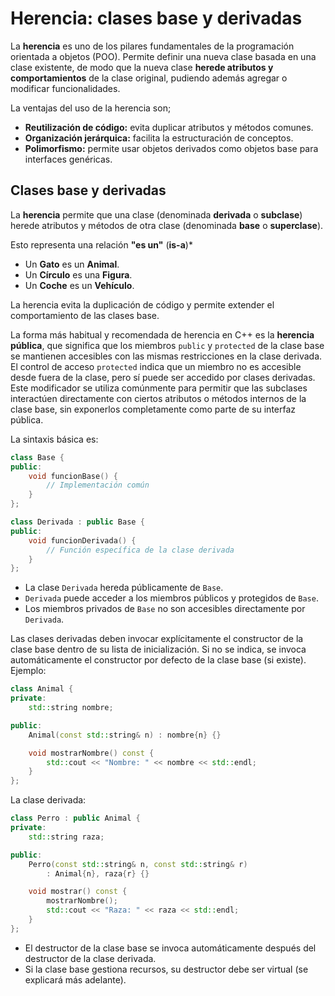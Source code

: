 # Herencia: clases base y derivadas

La **herencia** es uno de los pilares fundamentales de la programación orientada a objetos (POO). Permite definir una nueva clase basada en una clase existente, de modo que la nueva clase **herede atributos y comportamientos** de la clase original, pudiendo además agregar o modificar funcionalidades.

La ventajas del uso de la herencia son;

* **Reutilización de código:** evita duplicar atributos y métodos comunes.
* **Organización jerárquica:** facilita la estructuración de conceptos.
* **Polimorfismo:** permite usar objetos derivados como objetos base para interfaces genéricas.

## Clases base y derivadas

La **herencia** permite que una clase (denominada **derivada** o **subclase**) herede atributos y métodos de otra clase (denominada **base** o **superclase**).

Esto representa una relación **"es un"** (**is-a**)*

* Un **Gato** es un **Animal**.
* Un **Círculo** es una **Figura**.
* Un **Coche** es un **Vehículo**.

La herencia evita la duplicación de código y permite extender el comportamiento de las clases base.

La forma más habitual y recomendada de herencia en C++ es la **herencia pública**, que significa que los miembros `public` y `protected` de la clase base se mantienen accesibles con las mismas restricciones en la clase derivada. El control de acceso `protected` indica que un miembro no es accesible desde fuera de la clase, pero sí puede ser accedido por clases derivadas. Este modificador se utiliza comúnmente para permitir que las subclases interactúen directamente con ciertos atributos o métodos internos de la clase base, sin exponerlos completamente como parte de su interfaz pública.

La sintaxis básica es:

```cpp
class Base {
public:
    void funcionBase() {
        // Implementación común
    }
};

class Derivada : public Base {
public:
    void funcionDerivada() {
        // Función específica de la clase derivada
    }
};
```

* La clase `Derivada` hereda públicamente de `Base`.
* `Derivada` puede acceder a los miembros públicos y protegidos de `Base`.
* Los miembros privados de `Base` no son accesibles directamente por `Derivada`.


Las clases derivadas deben invocar explícitamente el constructor de la clase base dentro de su lista de inicialización. Si no se indica, se invoca automáticamente el constructor por defecto de la clase base (si existe). Ejemplo:

```cpp
class Animal {
private:
    std::string nombre;

public:
    Animal(const std::string& n) : nombre{n} {}

    void mostrarNombre() const {
        std::cout << "Nombre: " << nombre << std::endl;
    }
};
```

La clase derivada:

```cpp
class Perro : public Animal {
private:
    std::string raza;

public:
    Perro(const std::string& n, const std::string& r)
        : Animal{n}, raza{r} {}

    void mostrar() const {
        mostrarNombre();
        std::cout << "Raza: " << raza << std::endl;
    }
};
```

* El destructor de la clase base se invoca automáticamente después del destructor de la clase derivada.
* Si la clase base gestiona recursos, su destructor debe ser virtual (se explicará más adelante).

